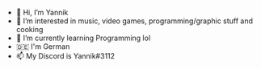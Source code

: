 - 👋 Hi, I’m Yannik
- 👀 I’m interested in music, video games, programming/graphic stuff and cooking
- 🌱 I’m currently learning Programming lol
- 🇩🇪 I'm German
- 📫 My Discord is Yannik#3112
